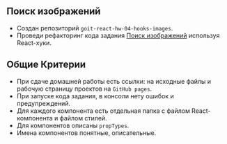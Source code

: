 ## Поиск изображений

- Создан репозиторий `goit-react-hw-04-hooks-images`.
- Проведи рефакторинг кода задания
  [Поиск изображений](../homework-03/image-finder/README.md) используя
  React-хуки.

## Общие Критерии

- При сдаче домашней работы есть ссылки: на исходные файлы и рабочую страницу
  проектов на `GitHub pages`.
- При запуске кода задания, в консоли нету ошибок и предупреждений.
- Для каждого компонента есть отдельная папка с файлом React-компонента и файлом
  стилей.
- Для компонентов описаны `propTypes`.
- Имена компонентов понятные, описательные. 
